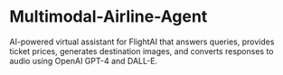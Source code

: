 # Multimodal-Airline-Agent
AI-powered virtual assistant for FlightAI that answers queries, provides ticket prices, generates destination images, and converts responses to audio using OpenAI GPT-4 and DALL-E.
